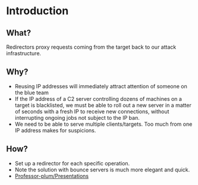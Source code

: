 # Introduction

## What?

Redirectors proxy requests coming from the target back to our attack infrastructure.

## Why?

* Reusing IP addresses will immediately attract attention of someone on the blue team
* If the IP address of a C2 server controlling dozens of machines on a target is blacklisted, we must be able to roll 
out a new server in a matter of seconds with a fresh IP to receive new connections, without interrupting ongoing jobs 
not subject to the IP ban.
* We need to be able to serve multiple clients/targets. Too much from one IP address makes for suspicions.

## How?

* Set up a redirector for each specific operation.
* Note the solution with bounce servers is much more elegant and quick.
* [Professor-plum/Presentations](https://github.com/Professor-plum/Presentations)
